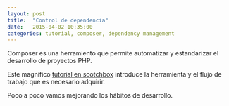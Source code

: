 ```yaml
---
layout: post
title:  "Control de dependencia"
date:   2015-04-02 10:35:00
categories: tutorial, composer, dependency management
---
```


Composer es una herramiento que permite automatizar y estandarizar el desarrollo de proyectos PHP.

Este magn&iacute;fico [tutorial en scotchbox](https://scotch.io/tutorials/a-beginners-guide-to-composer) introduce la herramienta y el flujo de trabajo que es necesario adquirir.

Poco a poco vamos mejorando los h&aacute;bitos de desarrollo.